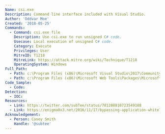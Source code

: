 ```yaml
---
Name: csi.exe
Description: Command line interface included with Visual Studio.
Author: 'Oddvar Moe'
Created: '2018-05-25'
Commands:
  - Command: csi.exe file
    Description: Use csi.exe to run unsigned C# code.
    Usecase: Local execution of unsigned C# code.
    Category: Execute
    Privileges: User
    MitreID: T1218
    MitreLink: https://attack.mitre.org/wiki/Technique/T1218
    OperatingSystem: Windows
Full_Path:
  - Path: c:\Program Files (x86)\Microsoft Visual Studio\2017\Community\MSBuild\15.0\Bin\Roslyn\csi.exe
  - Path: c:\Program Files (x86)\Microsoft Web Tools\Packages\Microsoft.Net.Compilers.X.Y.Z\tools\csi.exe
Code_Sample:
  - Code:
Detection:
  - IOC:
Resources:
  - Link: https://twitter.com/subTee/status/781208810723549188
  - Link: https://enigma0x3.net/2016/11/17/bypassing-application-whitelisting-by-using-dnx-exe/
Acknowledgement:
  - Person: Casey Smith
    Handle: '@subtee'
---
```

